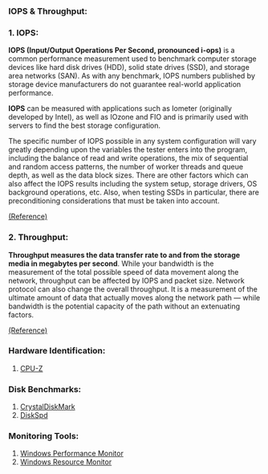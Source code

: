 ### IOPS & Throughput:
### 1. IOPS:

**IOPS (Input/Output Operations Per Second, pronounced i-ops)** is a common performance measurement used to benchmark computer storage devices like hard disk drives (HDD), solid state drives (SSD), and storage area networks (SAN). As with any benchmark, IOPS numbers published by storage device manufacturers do not guarantee real-world application performance.

**IOPS** can be measured with applications such as Iometer (originally developed by Intel), as well as IOzone and FIO and is primarily used with servers to find the best storage configuration.

The specific number of IOPS possible in any system configuration will vary greatly depending upon the variables the tester enters into the program, including the balance of read and write operations, the mix of sequential and random access patterns, the number of worker threads and queue depth, as well as the data block sizes. There are other factors which can also affect the IOPS results including the system setup, storage drivers, OS background operations, etc. Also, when testing SSDs in particular, there are preconditioning considerations that must be taken into account.

[(Reference)](https://kb.sandisk.com/app/answers/detail/a_id/8153/~/input%2Foutput-operations-per-second-%28iops%29-defined)

### 2. Throughput:

**Throughput measures the data transfer rate to and from the storage media in megabytes per second**. While your bandwidth is the measurement of the total possible speed of data movement along the network, throughput can be affected by IOPS and packet size. Network protocol can also change the overall throughput. It is a measurement of the ultimate amount of data that actually moves along the network path — while bandwidth is the potential capacity of the path without an extenuating factors.

[(Reference)](https://www.greenhousedata.com/blog/know-your-storage-constraints-iops-and-throughput)

### Hardware Identification:
1. [CPU-Z](https://www.cpuid.com/softwares/cpu-z.html)

### Disk Benchmarks:
1. [CrystalDiskMark](http://crystalmark.info/en/software/crystaldiskmark/)
2. [DiskSpd](https://gallery.technet.microsoft.com/DiskSpd-A-Robust-Storage-6ef84e62)

### Monitoring Tools:
1. [Windows Performance Monitor](https://blogs.technet.microsoft.com/askperf/2014/07/17/windows-performance-monitor-overview/)
2. [Windows Resource Monitor](https://www.digitalcitizen.life/how-use-resource-monitor-windows-7)
